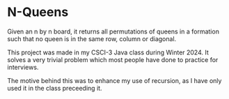 # N-Queens
 Given an n by n board, it returns all permutations of queens in a formation such that no queen is in the same row, column or diagonal.

 This project was made in my CSCI-3 Java class during Winter 2024. It solves a very trivial problem which most people have done to practice for interviews.

 The motive behind this was to enhance my use of recursion, as I have only used it in the class preceeding it.